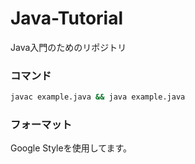 # Java-Tutorial
Java入門のためのリポジトリ

### コマンド
```sh
javac example.java && java example.java
```

### フォーマット
Google Styleを使用してます。